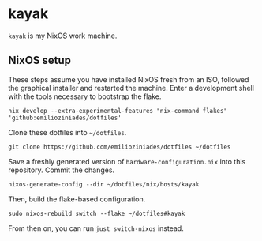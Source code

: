 # kayak

`kayak` is my NixOS work machine.

## NixOS setup

These steps assume you have installed NixOS fresh from an ISO, followed the graphical installer and restarted the machine.
Enter a development shell with the tools necessary to bootstrap the flake.

```
nix develop --extra-experimental-features "nix-command flakes" 'github:emilioziniades/dotfiles'

```

Clone these dotfiles into `~/dotfiles`.

```
git clone https://github.com/emilioziniades/dotfiles ~/dotfiles
```

Save a freshly generated version of `hardware-configuration.nix` into this repository. Commit the changes.

```
nixos-generate-config --dir ~/dotfiles/nix/hosts/kayak
```

Then, build the flake-based configuration.

```
sudo nixos-rebuild switch --flake ~/dotfiles#kayak
```

From then on, you can run `just switch-nixos` instead.
